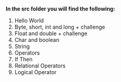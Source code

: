 
**In the src folder you will find the following:**
1. Hello World
2. Byte, short, int and long + challenge
3. Float and double + challenge
4. Char and boolean
5. String
6. Operators
7. If Then
8. Relational Operators
9. Logical Operator